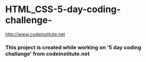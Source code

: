 # HTML_CSS-5-day-coding-challenge-
http://www.codeinstitute.net 


### This project is created while working on '5 day coding challange' from codeinstitute.net



